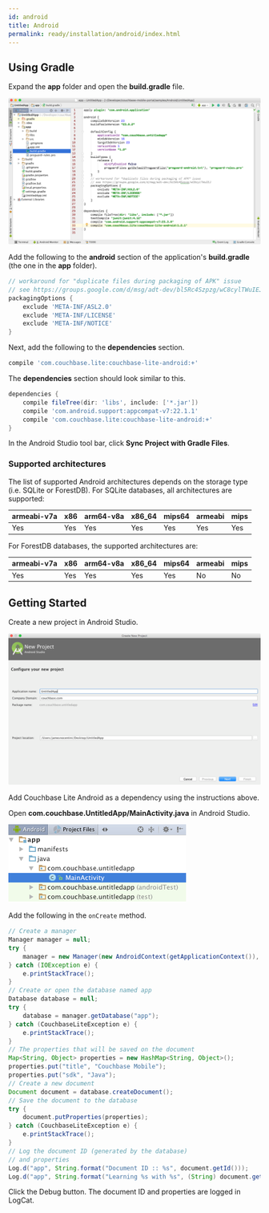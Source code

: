 ```yaml
---
id: android
title: Android
permalink: ready/installation/android/index.html
---
```


## Using Gradle

Expand the **app** folder and open the **build.gradle** file.

![](img/android-build-gradle.png)

Add the following to the **android** section of the application's **build.gradle** (the one in the **app** folder).

```groovy
// workaround for "duplicate files during packaging of APK" issue
// see https://groups.google.com/d/msg/adt-dev/bl5Rc4Szpzg/wC8cylTWuIEJ
packagingOptions {
    exclude 'META-INF/ASL2.0'
    exclude 'META-INF/LICENSE'
    exclude 'META-INF/NOTICE'
}
```

Next, add the following to the **dependencies** section.

```groovy
compile 'com.couchbase.lite:couchbase-lite-android:+'
```

The **dependencies** section should look similar to this.

```groovy
dependencies {
    compile fileTree(dir: 'libs', include: ['*.jar'])
    compile 'com.android.support:appcompat-v7:22.1.1'
    compile 'com.couchbase.lite:couchbase-lite-android:+'
}
```

In the Android Studio tool bar, click **Sync Project with Gradle Files**.

### Supported architectures

The list of supported Android architectures depends on the storage type (i.e. SQLite or ForestDB).
For SQLite databases, all architectures are supported:

| armeabi-v7a | x86 | arm64-v8a | x86_64 | mips64 | armeabi | mips |
|:------------|:----|:----------|:-------|:-------|:--------|:-----|
| Yes         | Yes | Yes       | Yes    | Yes    | Yes     | Yes  |

For ForestDB databases, the supported architectures are:

| armeabi-v7a | x86 | arm64-v8a | x86_64 | mips64 | armeabi | mips |
|:------------|:----|:----------|:-------|:-------|:--------|:-----|
| Yes         | Yes | Yes       | Yes    | Yes    | No      | No   |

## Getting Started

Create a new project in Android Studio.

![](img/new-proj-android.png)

Add Couchbase Lite Android as a dependency using the instructions above.

Open **com.couchbase.UntitledApp/MainActivity.java** in Android Studio. 

![](img/open-main-activity.png)

Add the following in the `onCreate` method.

```java
// Create a manager
Manager manager = null;
try {
    manager = new Manager(new AndroidContext(getApplicationContext()), Manager.DEFAULT_OPTIONS);
} catch (IOException e) {
    e.printStackTrace();
}
// Create or open the database named app
Database database = null;
try {
    database = manager.getDatabase("app");
} catch (CouchbaseLiteException e) {
    e.printStackTrace();
}
// The properties that will be saved on the document
Map<String, Object> properties = new HashMap<String, Object>();
properties.put("title", "Couchbase Mobile");
properties.put("sdk", "Java");
// Create a new document
Document document = database.createDocument();
// Save the document to the database
try {
    document.putProperties(properties);
} catch (CouchbaseLiteException e) {
    e.printStackTrace();
}
// Log the document ID (generated by the database)
// and properties
Log.d("app", String.format("Document ID :: %s", document.getId()));
Log.d("app", String.format("Learning %s with %s", (String) document.getProperty("title"), (String) document.getProperty("sdk")));
```

Click the Debug button. The document ID and properties are logged in LogCat.
